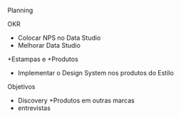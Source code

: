 Planning

OKR
- Colocar NPS no Data Studio
- Melhorar Data Studio

+Estampas e +Produtos
- Implementar o Design System nos produtos do Estilo

Objetivos
- Discovery +Produtos em outras marcas
- entrevistas



